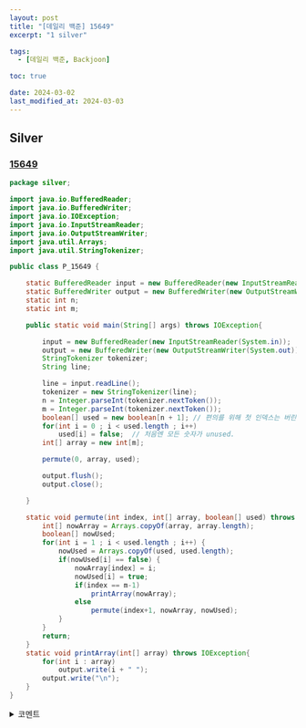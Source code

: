 ```yaml
---
layout: post
title: "[데일리 백준] 15649"
excerpt: "1 silver"

tags:
  - [데일리 백준, Backjoon]

toc: true

date: 2024-03-02
last_modified_at: 2024-03-03
---
```


## Silver
### [15649][def]

```java
package silver;

import java.io.BufferedReader;
import java.io.BufferedWriter;
import java.io.IOException;
import java.io.InputStreamReader;
import java.io.OutputStreamWriter;
import java.util.Arrays;
import java.util.StringTokenizer;

public class P_15649 {

	static BufferedReader input = new BufferedReader(new InputStreamReader(System.in));
	static BufferedWriter output = new BufferedWriter(new OutputStreamWriter(System.out));
	static int n;
	static int m;

	public static void main(String[] args) throws IOException{

		input = new BufferedReader(new InputStreamReader(System.in));
		output = new BufferedWriter(new OutputStreamWriter(System.out));
		StringTokenizer tokenizer;
		String line;

		line = input.readLine();
		tokenizer = new StringTokenizer(line);
		n = Integer.parseInt(tokenizer.nextToken());
		m = Integer.parseInt(tokenizer.nextToken());
		boolean[] used = new boolean[n + 1]; // 편의를 위해 첫 인덱스는 버린다.
		for(int i = 0 ; i < used.length ; i++)
			used[i] = false;  // 처음엔 모든 숫자가 unused.
		int[] array = new int[m];

		permute(0, array, used);

		output.flush();
		output.close();

	}

	static void permute(int index, int[] array, boolean[] used) throws IOException{
		int[] nowArray = Arrays.copyOf(array, array.length);
		boolean[] nowUsed;
		for(int i = 1 ; i < used.length ; i++) {
			nowUsed = Arrays.copyOf(used, used.length);
			if(nowUsed[i] == false) {
				nowArray[index] = i;
				nowUsed[i] = true;
				if(index == m-1)
					printArray(nowArray);
				else
					permute(index+1, nowArray, nowUsed);
			}
		}
		return;
	}
	static void printArray(int[] array) throws IOException{
		for(int i : array)
			output.write(i + " ");
		output.write("\n");
	}
}
```

<details>
<summary>코멘트</summary>
<div markdown="1">

- 백트래킹을 활용한 문제이다.  
백트래킹을 간략하게 설명하자면 경우의 수를 순서대로 탐색하면서 가능한 가짓수를 뻗어나가다가,  
더 이상 해당 경우의 수에서 찾을 내용이 없는 경우, 이전 스택으로 되돌아가 다음 경우의 수를 탐색하며 뻗어나가는 것을 말한다.  

- 백트래킹은 재귀함수로 깔끔하게 풀린다. 다만 내가 재귀함수에 취약해서 문제 해결에 많은 시간이 소요되었다.  

- 다음은 내가 마지막에 문제를 푸는데 성공하였을 때의 알고리즘 구상이다.  
이 그림의 알고리즘 구상도 대로 코드를 짰다.

![p_15649](https://i.imgur.com/d5xtM5X.png)  

- 재귀 함수 호출을 통해 가장 마지막 인덱스(가장 깊은 스택)까지 찾아 나가다가,  
사용 가능한 원소를 모두 사용하였을 경우 함수를 리턴함으로서 재귀함수 스택을 줄였다.  
이것이 백트래킹 기술이라고 할 수 있겠다.  
문제를 풀면서 맞이한 주의할 점 몇 가지를 적어보겠다.  

  - (1) 배열은 객체이기 때문에, 재귀적 호출로서 참조를 넘겨줄 경우  
  call stack 내에서 원본이 수정되고 유지된다. 따라서 재귀가 끝나고 리턴받았을 때에도 변경된 원본이 유지된다.  
  따라서 배열을 파라미터로 받으면, 재귀함수 내에서 따로 복사본을 만들어 사용해야 한다.  
  그렇지 않으면 재귀함수의 의미가 없어진다.  

</div>
</details> 

[def]: https://www.acmicpc.net/problem/15649